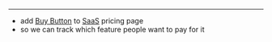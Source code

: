 
 --- 
- add [Buy Button](buy-button.md)  to [SaaS](saas.md)  pricing page   
- so we can track which feature people want to pay for it     
